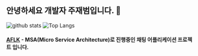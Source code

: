 ## 안녕하세요 개발자 주재범입니다. 👋

![github stats](https://github-readme-stats.vercel.app/api?username=jaebum7396&show_icons=true&theme=tokyonight)
![Top Langs](https://github-readme-stats.vercel.app/api/top-langs/?username=jaebum7396&layout=compact&theme=tokyonight)

#### [AFLK](https://github.com/jaebum7396/aflk) - MSA(Micro Service Architecture)로 진행중인 채팅 어플리케이션 프로젝트 입니다.
